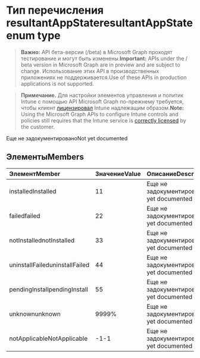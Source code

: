 # <a name="resultantappstate-enum-type"></a><span data-ttu-id="5b64c-101">Тип перечисления resultantAppState</span><span class="sxs-lookup"><span data-stu-id="5b64c-101">resultantAppState enum type</span></span>

> <span data-ttu-id="5b64c-102">**Важно:** API бета-версии (/beta) в Microsoft Graph проходят тестирование и могут быть изменены.</span><span class="sxs-lookup"><span data-stu-id="5b64c-102">**Important:** APIs under the / beta version in Microsoft Graph are in preview and are subject to change.</span></span> <span data-ttu-id="5b64c-103">Использование этих API в производственных приложениях не поддерживается.</span><span class="sxs-lookup"><span data-stu-id="5b64c-103">Use of these APIs in production applications is not supported.</span></span>

> <span data-ttu-id="5b64c-104">**Примечание.** Для настройки элементов управления и политик Intune с помощью API Microsoft Graph по-прежнему требуется, чтобы клиент [лицензировал](https://go.microsoft.com/fwlink/?linkid=839381) Intune надлежащим образом.</span><span class="sxs-lookup"><span data-stu-id="5b64c-104">**Note:** Using the Microsoft Graph APIs to configure Intune controls and policies still requires that the Intune service is [correctly licensed](https://go.microsoft.com/fwlink/?linkid=839381) by the customer.</span></span>

<span data-ttu-id="5b64c-105">Еще не задокументировано</span><span class="sxs-lookup"><span data-stu-id="5b64c-105">Not yet documented</span></span>
## <a name="members"></a><span data-ttu-id="5b64c-106">Элементы</span><span class="sxs-lookup"><span data-stu-id="5b64c-106">Members</span></span>
|<span data-ttu-id="5b64c-107">Элемент</span><span class="sxs-lookup"><span data-stu-id="5b64c-107">Member</span></span>|<span data-ttu-id="5b64c-108">Значение</span><span class="sxs-lookup"><span data-stu-id="5b64c-108">Value</span></span>|<span data-ttu-id="5b64c-109">Описание</span><span class="sxs-lookup"><span data-stu-id="5b64c-109">Description</span></span>|
|:---|:---|:---|
|<span data-ttu-id="5b64c-110">installed</span><span class="sxs-lookup"><span data-stu-id="5b64c-110">Installed</span></span>|<span data-ttu-id="5b64c-111">1</span><span class="sxs-lookup"><span data-stu-id="5b64c-111">1</span></span>|<span data-ttu-id="5b64c-112">Еще не задокументировано</span><span class="sxs-lookup"><span data-stu-id="5b64c-112">Not yet documented</span></span>|
|<span data-ttu-id="5b64c-113">failed</span><span class="sxs-lookup"><span data-stu-id="5b64c-113">failed</span></span>|<span data-ttu-id="5b64c-114">2</span><span class="sxs-lookup"><span data-stu-id="5b64c-114">2</span></span>|<span data-ttu-id="5b64c-115">Еще не задокументировано</span><span class="sxs-lookup"><span data-stu-id="5b64c-115">Not yet documented</span></span>|
|<span data-ttu-id="5b64c-116">notInstalled</span><span class="sxs-lookup"><span data-stu-id="5b64c-116">notInstalled</span></span>|<span data-ttu-id="5b64c-117">3</span><span class="sxs-lookup"><span data-stu-id="5b64c-117">3</span></span>|<span data-ttu-id="5b64c-118">Еще не задокументировано</span><span class="sxs-lookup"><span data-stu-id="5b64c-118">Not yet documented</span></span>|
|<span data-ttu-id="5b64c-119">uninstallFailed</span><span class="sxs-lookup"><span data-stu-id="5b64c-119">uninstallFailed</span></span>|<span data-ttu-id="5b64c-120">4</span><span class="sxs-lookup"><span data-stu-id="5b64c-120">4</span></span>|<span data-ttu-id="5b64c-121">Еще не задокументировано</span><span class="sxs-lookup"><span data-stu-id="5b64c-121">Not yet documented</span></span>|
|<span data-ttu-id="5b64c-122">pendingInstall</span><span class="sxs-lookup"><span data-stu-id="5b64c-122">pendingInstall</span></span>|<span data-ttu-id="5b64c-123">5</span><span class="sxs-lookup"><span data-stu-id="5b64c-123">5</span></span>|<span data-ttu-id="5b64c-124">Еще не задокументировано</span><span class="sxs-lookup"><span data-stu-id="5b64c-124">Not yet documented</span></span>|
|<span data-ttu-id="5b64c-125">unknown</span><span class="sxs-lookup"><span data-stu-id="5b64c-125">unknown</span></span>|<span data-ttu-id="5b64c-126">99</span><span class="sxs-lookup"><span data-stu-id="5b64c-126">99%</span></span>|<span data-ttu-id="5b64c-127">Еще не задокументировано</span><span class="sxs-lookup"><span data-stu-id="5b64c-127">Not yet documented</span></span>|
|<span data-ttu-id="5b64c-128">notApplicable</span><span class="sxs-lookup"><span data-stu-id="5b64c-128">NotApplicable</span></span>|<span data-ttu-id="5b64c-129">-1</span><span class="sxs-lookup"><span data-stu-id="5b64c-129">-1</span></span>|<span data-ttu-id="5b64c-130">Еще не задокументировано</span><span class="sxs-lookup"><span data-stu-id="5b64c-130">Not yet documented</span></span>|



